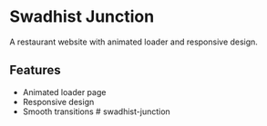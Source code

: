 # Swadhist Junction

A restaurant website with animated loader and responsive design.

## Features
- Animated loader page
- Responsive design
- Smooth transitions #   s w a d h i s t - j u n c t i o n  
 